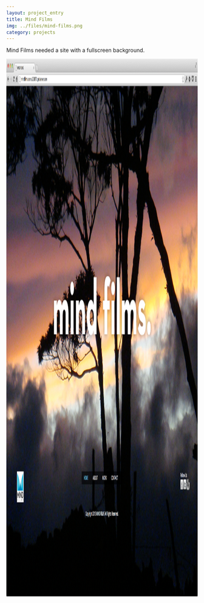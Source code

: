 ```yaml
---
layout: project_entry
title: Mind Films
img: ../files/mind-films.png
category: projects
---
```


<p>Mind Films needed a site with a fullscreen background.</p>
<img src="../files/mind-films.png" alt="mind-films" width="1882" height="1411" />


